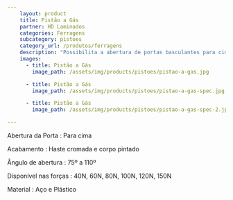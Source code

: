 ```yaml
---
    layout: product
    title: Pistão a Gás
    partner: HD Laminados
    categories: Ferragens     
    subcategory: pistoes
    category_url: /produtos/ferragens
    description: "Possibilita a abertura de portas basculantes para cima com maciez e suavidade."
    images: 
      - title: Pistão a Gás
        image_path: /assets/img/products/pistoes/pistao-a-gas.jpg

      - title: Pistão a Gás
        image_path: /assets/img/products/pistoes/pistao-a-gas-spec.jpg

      - title: Pistão a Gás
        image_path: /assets/img/products/pistoes/pistao-a-gas-spec-2.jpg

---
```


Abertura da Porta
: Para cima

Acabamento 
: Haste cromada e corpo pintado

Ângulo de abertura
: 75º a 110º

Disponível nas forças
: 40N, 60N, 80N, 100N, 120N, 150N

Material
: Aço e Plástico

